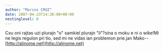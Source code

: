 ```yaml
---
author: "Marcos CRUZ"
date: 2007-04-23T14:38:00+00:00
nestinglevel: 0
---
```

Cxu oni rajtas uzi plurajn "o" samkiel plurajn "li"?sina o moku e ni o wike!Mi ne legis regulon pri tio, sed mi ne vidas ian problemon prie.jan Mako--
[http://alinome.net](http://alinome.net)